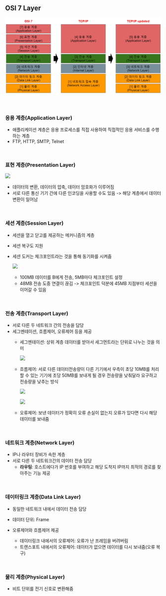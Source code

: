 <h2>OSI 7 Layer</h2>

![](2022-11-15-20-52-44.png)

<br>

<h3>응용 계층(Application Layer)</h3>

- 애플리케이션 계층은 응용 프로세스를 직접 사용하여 직접적인 응용 서비스를 수행하는 계층
- FTP, HTTP, SMTP, Telnet

<br>

<h3>표현 계층(Presentation Layer)</h3>

![](https://user-images.githubusercontent.com/93105083/201910092-5fc336b7-8a2b-4ee7-b206-ba44400df93c.png)

- 데이터의 변환, 데이터의 압축, 데이터 암호화가 이루어짐
- 서로 다른 통신 기기 간에 다른 인코딩을 사용할 수도 있음 -> 해당 계층에서 데이터 변환이 일어남

<br>

<h3>세션 계층(Session Layer)</h3>

- 세션을 열고 닫고를 제공하는 메커니즘의 계층
- 세션 복구도 지원
- 세션 도커는 체크포인트라는 것을 통해 동기화를 시켜줌

    ![](https://user-images.githubusercontent.com/93105083/201910631-28660281-4e45-4350-b594-9269b4c0a6f5.png)

    - 100MB 데이터를 B에게 전송, 5MB마다 체크포인트 설정
    - 48MB 전송 도중 연결이 끊김 -> 체크포인트 덕분에 45MB 지점부터 세션을 이어갈 수 있음

<br>

<h3>전송 계층(Transport Layer)</h3>

- 서로 다른 두 네트워크 간의 전송을 담당
- 세그멘테이션, 흐름제어, 오류제어 등을 제공
    - 세그멘테이션: 상위 계층 데이터를 받아서 세그먼트라는 단위로 나누는 것을 의미

        ![](https://user-images.githubusercontent.com/93105083/201911069-ce24cc1b-5651-450c-93d2-ffc21d886a9f.png)

    - 흐름제어: 서로 다른 데이터전송량이 다른 기기에서 우측이 초당 10MB를 처리할 수 있는 기기에 초당 50MB를 보내게 될 경우 전송량을 낮춰달라 요구하고 전송량을 낮추는 방식

        ![](https://user-images.githubusercontent.com/93105083/201911375-fffcb65b-d0b7-43f7-bf65-33bf670778ad.png)

        ![](https://user-images.githubusercontent.com/93105083/201911576-11e56875-97aa-4f2d-b6d6-bcf236493ac5.png)

     - 오류제어: 보낸 데이터가 정확히 오류 손실이 없는지 오류가 있다면 다시 해당 데이터를 보내줌

<br>

<h3>네트워크 계층(Network Layer)</h3>

- IP나 라우터 장비가 속한 계층
- 서로 다른 두 네트워크간의 데이터 전송 담당
    - **라우팅**: 호스트에다가 IP 번호를 부여하고 해당 도착지 IP까지 최적의 경로를 찾아주는 기능 제공

<br>

<h3>데이터링크 계층(Data Link Layer)</h3>

- 동일한 네트워크 내에서 데이터 전송 담당
- 데이터 단위: Frame

- 오류제어와 흐름제어 제공
    - 데이터링크 내에서의 오류제어: 오류가 난 프레임을 버려버림
    - 트랜스포트 내에서의 오류제어: 데이터가 없으면 데이터를 다시 보내줌(오류 복구)

<br>

<h3>물리 계층(Physical Layer)</h3>

- 비트 단위를 전기 신호로 변환해줌